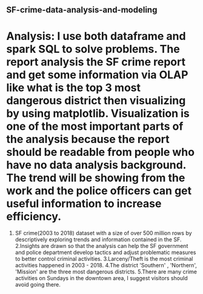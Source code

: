 ## SF-crime-data-analysis-and-modeling

# Analysis: I use both dataframe and spark SQL to solve problems. The report analysis the SF crime report and get some information via OLAP like what is the top 3 most dangerous district then visualizing by using matplotlib. Visualization is one of the most important parts of the analysis because the report should be readable from people who have no data analysis background. The trend will be showing from the work and the police officers can get useful information to increase efficiency.


 1. SF crime(2003 to 2018) dataset with a size of over 500 million rows by descriptively exploring trends and information contained in the SF.
 2.Insights are drawn so that the analysis can help the SF government and police department develop tactics and adjust problematic measures to better control criminal activities.
 3.Larceny/Theft is the most criminal activities happened in 2003 - 2018.
 4.The district 'Southern' , 'Northern', 'Mission' are the three most dangerous districts.
 5.There are many crime activities on Sundays in the downtown area, I suggest visitors should avoid going there.
